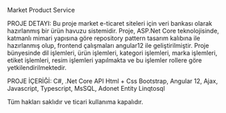 Market Product Service
 
PROJE DETAYI: Bu proje market e-ticaret siteleri için veri bankası olarak hazırlanmış bir ürün havuzu sistemidir. Proje, ASP.Net Core teknolojisinde, katmanlı mimari yapısına göre repository pattern tasarım kalıbına ile hazırlanmış olup, frontend çalışmaları angular12 ile geliştirilmiştir. 
Proje bünyesinde dil işlemleri, ürün işlemleri, kategori işlemleri, marka işlemleri, etiket işlemleri, resim işlemleri yapılmakta ve bu işlemler rollere göre yetkilendirilmektedir.

PROJE İÇERİĞİ: C#, .Net Core API Html + Css Bootstrap, Angular 12, Ajax, Javascript, Typescript, MsSQL, Adonet Entity Linqtosql


Tüm hakları saklıdır ve ticari kullanıma kapalıdır.
